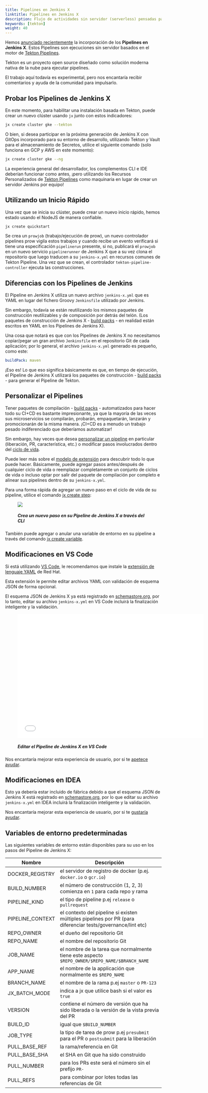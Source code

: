 ```yaml
---
title: Pipelines en Jenkins X
linktitle: Pipelines en Jenkins X
description: Flujo de actividades sin servidor (serverless) pensadas para la nube
keywords: [tekton]
weight: 40
---
```


Hemos [anunciado recientemente](/news/jenkins-x-next-gen-pipeline-engine/) la incorporación de los **Pipelines en Jenkins X**. Estos Pipelines son ejecuciones sin servidor basados en el motor de [Tekton Pipelines](https://tekton.dev/).

Tekton es un proyecto open source diseñado como solución moderna nativa de la nube para ejecutar pipelines.

El trabajo aquí todavía es experimental, pero nos encantaría recibir comentarios y ayuda de la comunidad para impulsarlo.

## Probar los Pipelines de Jenkins X

En este momento, para habilitar una instalación basada en Tekton, puede crear un nuevo clúster usando `jx` junto con estos indicadores:

```sh
jx create cluster gke --tekton
```

O bien, si desea participar en la próxima generación de Jenkins X con GitOps incorporado para su entorno de desarrollo, utilizando Tekton y Vault para el almacenamiento de Secretos, utilice el siguiente comando (solo funciona en GCP y AWS en este momento):

```sh
jx create cluster gke --ng
```

La experiencia general del desarrollador, los complementos CLI e IDE deberían funcionar como antes, ¡pero utilizando los Recursos Personalizados de [Tekton Pipelines](https://tekton.dev/) como maquinaria en lugar de crear un servidor Jenkins por equipo!

## Utilizando un Inicio Rápido

Una vez que se inicia su clúster, puede crear un nuevo inicio rápido, hemos estado usando el NodeJS de manera confiable.

```sh
jx create quickstart
```

Se crea un `prowjob` (trabajo/ejecución de prow), un nuevo controlador pipelines prow vigila estos trabajos y cuando recibe un evento verificará si tiene una especificación `pipelinerun` presente, si no, publicará el `prowjob` en un nuevo servicio `pipelinerunner` de Jenkins X que a su vez clona el repositorio que luego traducen a su `jenkins-x.yml` en recursos comunes de Tekton Pipeline. Una vez que se crean, el controlador `tekton-pipeline-controller` ejecuta las construcciones.

## Diferencias con los Pipelines de Jenkins

El Pipeline en Jenkins X utiliza un nuevo archivo `jenkins-x.yml` que es YAML en lugar del fichero Groovy `Jenkinsfile` utilizado por Jenkins.

Sin embargo, todavía se están reutilizando los mismos paquetes de construcción reutilizables y de composición por detrás del telón. (Los paquetes de construcción de Jenkins X - [build packs](/docs/reference/components/build-packs//) - en realidad están escritos en YAML en los Pipelines de Jenkins X).

Una cosa que notará es que con los Pipelines de Jenkins X no necesitamos copiar/pegar un gran archivo `Jenkinsfile` en el repositorio Git de cada aplicación; por lo general, el archivo `jenkins-x.yml` generado es pequeño, como este:

```yaml
buildPack: maven
```

¡Eso es! Lo que eso significa básicamente es que, en tiempo de ejecución, el Pipeline de Jenkins X utilizará los paquetes de construcción - [build packs](/docs/reference/components/build-packs//) - para generar el Pipeline de Tekton.

## Personalizar el Pipelines

Tener paquetes de compilación - [build packs](/docs/reference/components/build-packs//) - automatizados para hacer todo su CI+CD es bastante impresionante, ya que la mayoría de las veces sus microservicios se compilarán, probarán, empaquetarán, lanzarán y promocionarán de la misma manera. ¡CI+CD es a menudo un trabajo pesado indiferenciado que deberíamos automatizar!

Sin embargo, hay veces que desea [personalizar un pipeline](/docs/reference/components/build-packs//#pipelines) en particular (liberación, PR, característica, etc.) o modificar pasos involucrados dentro del [ciclo de vida](/docs/reference/components/build-packs/#life-cycles).

Puede leer más sobre el [modelo de extensión](/docs/reference/components/build-packs//#pipeline-extension-model) para descubrir todo lo que puede hacer. Básicamente, puede agregar pasos antes/después de cualquier ciclo de vida o reemplazar completamente un conjunto de ciclos de vida o incluso optar por salir del paquete de compilación por completo e alinear sus pipelines dentro de su `jenkins-x.yml`.

Para una forma rápida de agregar un nuevo paso en el ciclo de vida de su pipeline, utilice el comando [jx create step](/commands/deprecation/):

<figure>
<img src="/images/architecture/create-step.gif" />
<figcaption>
<h5>Crea un nuevo paso en su Pipeline de Jenkins X a través del CLI</h5>
</figcaption>
</figure>

También puede agregar o anular una variable de entorno en su pipeline a través del comando [jx create variable](/commands/jx_create_variable/).

## Modificaciones en VS Code

Si está utilizando [VS Code](https://code.visualstudio.com/), le recomendamos que instale la [extensión de lenguaje YAML](https://marketplace.visualstudio.com/items?itemName=redhat.vscode-yaml) de Red Hat.

Esta extensión le permite editar archivos YAML con validación de esquema JSON de forma opcional.

El esquema JSON de Jenkins X ya está registrado en [schemastore.org](http://schemastore.org/json/), por lo tanto, editar su archivo `jenkins-x.yml` en VS Code incluirá la finalización inteligente y la validación.

<figure>
<embed src="/images/architecture/yaml-edit.mp4" autostart="false" height="400" width="600" />
<figcaption>
<h5>Editar el Pipeline de Jenkins X en VS Code</h5>
</figcaption>
</figure>

Nos encantaría mejorar esta experiencia de usuario, por si te [apetece ayudar](/docs/guides/contributing/).

## Modificaciones en IDEA

Esto ya debería estar incluido de fábrica debido a que el esquema JSON de Jenkins X está registrado en [schemastore.org](http://schemastore.org/json/), por lo que editar su archivo `jenkins-x.yml` en IDEA incluirá la finalización inteligente y la validación.

Nos encantaría mejorar esta experiencia de usuario, por si te [gustaría ayudar](/docs/guides/contributing/).

## Variables de entorno predeterminadas

Las siguientes variables de entorno están disponibles para su uso en los pasos del Pipeline de Jenkins X:

| Nombre | Descripción |
| --- | --- |
| DOCKER_REGISTRY | el servidor de registro de docker (p.ej. `docker.io` o `gcr.io`) |
| BUILD_NUMBER | el número de construcción (1, 2, 3) comienza en `1` para cada repo y rama |
| PIPELINE_KIND | el tipo de pipeline p.ej `release` o `pullrequest` |
| PIPELINE_CONTEXT | el contexto del pipeline si existen múltiples pipelines por PR (para diferenciar tests/governance/lint etc) |
| REPO_OWNER | el dueño del repositorio Git |
| REPO_NAME | el nombre del repositorio Git |
| JOB_NAME | el nombre de la tarea que normalmente tiene este aspecto `$REPO_OWNER/$REPO_NAME/$BRANCH_NAME` |
| APP_NAME | el nombre de la applicación que normalmente es `$REPO_NAME`
| BRANCH_NAME | el nombre de la rama p.ej `master` o `PR-123` |
| JX_BATCH_MODE | indica a jx que utilice bash si el valor es `true` |
| VERSION | contiene el número de versión que ha sido liberada o la versión de la vista previa del PR |
| BUILD_ID | igual que `$BUILD_NUMBER`
| JOB_TYPE | la tipo de tarea de prow p.ej `presubmit` para el PR o `postsubmit` para la liberación |
| PULL_BASE_REF | la rama/referencia en Git |
| PULL_BASE_SHA | el SHA en Git que ha sido construido |
| PULL_NUMBER | para los PRs este será el número sin el prefijo `PR-`
| PULL_REFS | para combinar por lotes todas las referencias de Git |

